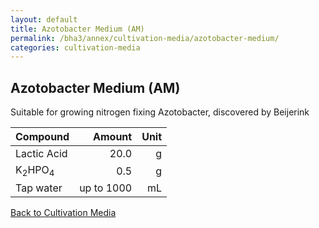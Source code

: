 ```yaml
---
layout: default
title: Azotobacter Medium (AM)
permalink: /bha3/annex/cultivation-media/azotobacter-medium/
categories: cultivation-media
---
```


## Azotobacter Medium (AM)

Suitable for growing nitrogen fixing Azotobacter, discovered by Beijerink

|Compound| Amount | Unit |
|:-------|-------:|-----:|
|Lactic Acid|20.0|g|
|K<sub>2</sub>HPO<sub>4</sub>|0.5|g|
|Tap water| up to 1000|mL|

[Back to Cultivation Media](/bha3/annex/cultivation-media/)
